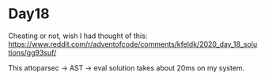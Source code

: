 # Day18

Cheating or not, wish I had thought of this: https://www.reddit.com/r/adventofcode/comments/kfeldk/2020_day_18_solutions/gg93suf/

This attoparsec -> AST -> eval solution takes about 20ms on my system.
